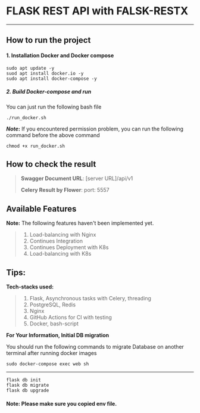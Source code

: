 # FLASK REST API with FALSK-RESTX
----

## How to run the project
#### 1. Installation Docker and Docker compose
    sudo apt update -y
    suod apt install docker.io -y
    sudo apt install docker-compose -y
##### 2. Build Docker-compose and run

You can just run the following bash file

    ./run_docker.sh

**_Note_:** If you encountered permission problem, you can run the following command before the above command
   
    chmod +x run_docker.sh

## How to check the result
> **Swagger Document URL**: [server URL]/api/v1
> 
> **Celery Result by Flower**: port: 5557
> 
## Available Features
**Note:** The following features haven't been implemented yet.
>1. Load-balancing with Nginx
>2. Continues Integration
>3. Continues Deployment with K8s
>4. Load-balancing with K8s


## Tips:
**Tech-stacks used:**
> 1. Flask, Asynchronous tasks with Celery, threading
> 2. PostgreSQL, Redis   
> 3. Nginx
> 4. GitHub Actions for CI with testing
> 5. Docker, bash-script

**For Your Information, Initial DB migration**

You should run the following commands to migrate Database on another terminal after running docker images
    
    sudo docker-compose exec web sh
----
    flask db init
    flask db migrate
    flask db upgrade

#### **Note:** Please make sure you copied env file.